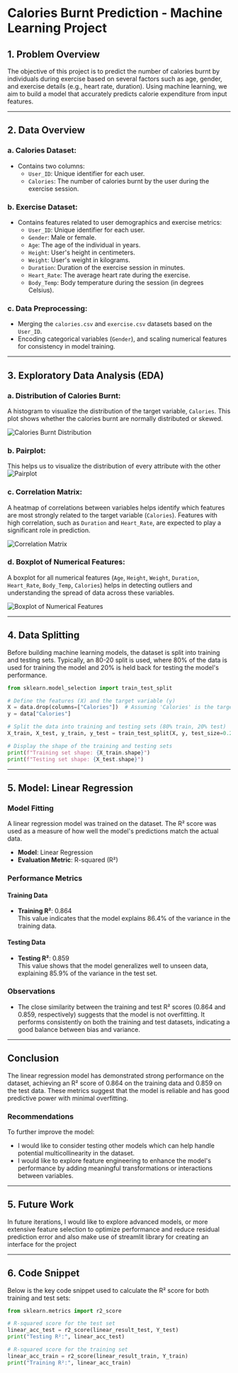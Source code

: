 
# Calories Burnt Prediction - Machine Learning Project

## 1. Problem Overview
The objective of this project is to predict the number of calories burnt by individuals during exercise based on several factors such as age, gender, and exercise details (e.g., heart rate, duration). Using machine learning, we aim to build a model that accurately predicts calorie expenditure from input features.

---

## 2. Data Overview

### a. **Calories Dataset**:
- Contains two columns:
  - `User_ID`: Unique identifier for each user.
  - `Calories`: The number of calories burnt by the user during the exercise session.

### b. **Exercise Dataset**:
- Contains features related to user demographics and exercise metrics:
  - `User_ID`: Unique identifier for each user.
  - `Gender`: Male or female.
  - `Age`: The age of the individual in years.
  - `Height`: User's height in centimeters.
  - `Weight`: User's weight in kilograms.
  - `Duration`: Duration of the exercise session in minutes.
  - `Heart_Rate`: The average heart rate during the exercise.
  - `Body_Temp`: Body temperature during the session (in degrees Celsius).

### c. **Data Preprocessing**:
- Merging the `calories.csv` and `exercise.csv` datasets based on the `User_ID`.
- Encoding categorical variables (`Gender`), and scaling numerical features for consistency in model training.
  
---

## 3. Exploratory Data Analysis (EDA)

### a. **Distribution of Calories Burnt**:
A histogram to visualize the distribution of the target variable, `Calories`. This plot shows whether the calories burnt are normally distributed or skewed.

![Calories Burnt Distribution](./calories_distribution.png)

### b. **Pairplot**:
This helps us to visualize the distribution of every attribute with the other
![Pairplot](./pairplot.png)

### c. **Correlation Matrix**:
A heatmap of correlations between variables helps identify which features are most strongly related to the target variable (`Calories`). Features with high correlation, such as `Duration` and `Heart_Rate`, are expected to play a significant role in prediction.

![Correlation Matrix](./correlation_matrix.png)

### d. **Boxplot of Numerical Features**:
A boxplot for all numerical features (`Age`, `Height`, `Weight`, `Duration`, `Heart_Rate`, `Body_Temp`, `Calories`) helps in detecting outliers and understanding the spread of data across these variables.

![Boxplot of Numerical Features](./boxplot_numerical_features.png)


---

## 4. Data Splitting
Before building machine learning models, the dataset is split into training and testing sets. Typically, an 80-20 split is used, where 80% of the data is used for training the model and 20% is held back for testing the model's performance.

```python
from sklearn.model_selection import train_test_split

# Define the features (X) and the target variable (y)
X = data.drop(columns=["Calories"])  # Assuming 'Calories' is the target column
y = data["Calories"]

# Split the data into training and testing sets (80% train, 20% test)
X_train, X_test, y_train, y_test = train_test_split(X, y, test_size=0.2, random_state=42)

# Display the shape of the training and testing sets
print(f"Training set shape: {X_train.shape}")
print(f"Testing set shape: {X_test.shape}")
```

---


## 5. Model: Linear Regression

### Model Fitting
A linear regression model was trained on the dataset. The R² score was used as a measure of how well the model's predictions match the actual data.

- **Model**: Linear Regression
- **Evaluation Metric**: R-squared (R²)

###  Performance Metrics

#### Training Data
- **Training R²**: 0.864  
This value indicates that the model explains 86.4% of the variance in the training data.

#### Testing Data
- **Testing R²**: 0.859  
This value shows that the model generalizes well to unseen data, explaining 85.9% of the variance in the test set.

### Observations
- The close similarity between the training and test R² scores (0.864 and 0.859, respectively) suggests that the model is not overfitting. It performs consistently on both the training and test datasets, indicating a good balance between bias and variance.

---

## Conclusion
The linear regression model has demonstrated strong performance on the dataset, achieving an R² score of 0.864 on the training data and 0.859 on the test data. These metrics suggest that the model is reliable and has good predictive power with minimal overfitting.

### Recommendations
To further improve the model:
- I would like to consider testing other models which can help handle potential multicollinearity in the dataset.
- I would like to explore feature engineering to enhance the model's performance by adding meaningful transformations or interactions between variables.

---

## 5. Future Work
In future iterations, I would like to explore advanced models, or more extensive feature selection to optimize performance and reduce residual prediction error and also make use of streamlit library for creating an interface for the project

---

## 6. Code Snippet
Below is the key code snippet used to calculate the R² score for both training and test sets:

```python
from sklearn.metrics import r2_score

# R-squared score for the test set
linear_acc_test = r2_score(linear_result_test, Y_test)
print("Testing R²:", linear_acc_test)

# R-squared score for the training set
linear_acc_train = r2_score(linear_result_train, Y_train)
print("Training R²:", linear_acc_train)
```
